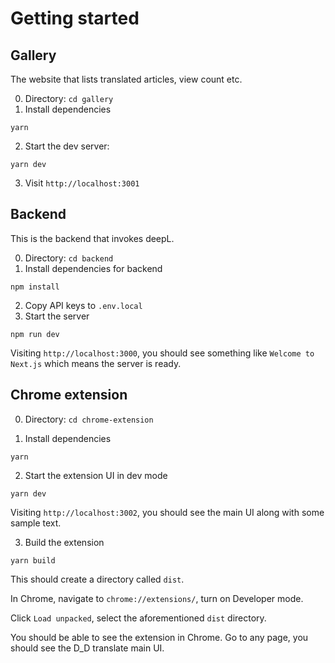 # Getting started

## Gallery

The website that lists translated articles, view count etc.

0. Directory: `cd gallery`
1. Install dependencies

```
yarn
```

2. Start the dev server:

```
yarn dev
```

3. Visit `http://localhost:3001`

## Backend

This is the backend that invokes deepL.

0. Directory: `cd backend`
1. Install dependencies for backend

```
npm install
```

2. Copy API keys to `.env.local`
3. Start the server

```
npm run dev
```

Visiting `http://localhost:3000`, you should see something like `Welcome to Next.js` which means the server is ready.

## Chrome extension

0. Directory: `cd chrome-extension`

1. Install dependencies

```
yarn
```

2. Start the extension UI in dev mode

```
yarn dev
```

Visiting `http://localhost:3002`, you should see the main UI along with some sample text.

3. Build the extension

```
yarn build
```

This should create a directory called `dist`.

In Chrome, navigate to `chrome://extensions/`, turn on Developer mode.

Click `Load unpacked`, select the aforementioned `dist` directory.

You should be able to see the extension in Chrome. Go to any page, you should see the D_D translate main UI.
